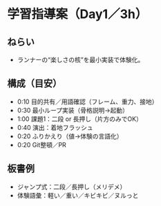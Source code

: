 # 学習指導案（Day1／3h）
## ねらい
- ランナーの“楽しさの核”を最小実装で体験化。

## 構成（目安）
- 0:10 目的共有／用語確認（フレーム、重力、接地）
- 0:30 最小ループ実装（骨格説明→起動）
- 1:00 課題1：二段 or 長押し（片方のみでOK）
- 0:40 演出：着地フラッシュ
- 0:20 ふりかえり（値→体験の言語化）
- 0:20 Git整頓／PR

## 板書例
- ジャンプ式：二段／長押し（メリデメ）
- 体験語彙：軽い／重い／キビキビ／ヌルっと
